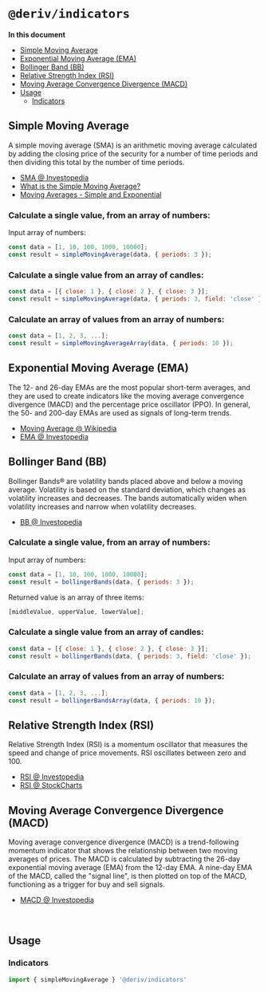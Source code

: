 # `@deriv/indicators`

**In this document**

-   [Simple Moving Average](#simple-moving-average)
-   [Exponential Moving Average (EMA)](#exponential-moving-average-ema)
-   [Bollinger Band (BB)](#bollinger-band-bb)
-   [Relative Strength Index (RSI)](#relative-strength-index-rsi)
-   [Moving Average Convergence Divergence (MACD)](#moving-average-convergence-divergence-macd)
-   [Usage](#usage)
    -   [Indicators](#indicators)

## Simple Moving Average

A simple moving average (SMA) is an arithmetic moving average calculated by adding the closing price of the security for a number of time periods and then dividing this total by the number of time periods.

-   [SMA @ Investopedia](http://www.investopedia.com/terms/s/sma.asp)
-   [What is the Simple Moving Average?](http://tradingsim.com/blog/simple-moving-average/)
-   [Moving Averages - Simple and Exponential](http://stockcharts.com/school/doku.php?id=chart_school:technical_indicators:moving_averages)

### Calculate a single value, from an array of numbers:

Input array of numbers:

```js
const data = [1, 10, 100, 1000, 10000];
const result = simpleMovingAverage(data, { periods: 3 });
```

### Calculate a single value from an array of candles:

```js
const data = [{ close: 1 }, { close: 2 }, { close: 3 }];
const result = simpleMovingAverage(data, { periods: 3, field: 'close' });
```

### Calculate an array of values from an array of numbers:

```js
const data = [1, 2, 3, ...];
const result = simpleMovingAverageArray(data, { periods: 10 });
```

## Exponential Moving Average (EMA)

The 12- and 26-day EMAs are the most popular short-term averages, and they are used to create indicators like the moving average convergence divergence (MACD) and the percentage price oscillator (PPO). In general, the 50- and 200-day EMAs are used as signals of long-term trends.

-   [Moving Average @ Wikipedia](https://en.wikipedia.org/wiki/Moving_average)
-   [EMA @ Investopedia](http://www.investopedia.com/terms/e/ema.asp)

## Bollinger Band (BB)

Bollinger Bands® are volatility bands placed above and below a moving average. Volatility is based on the standard deviation, which changes as volatility increases and decreases. The bands automatically widen when volatility increases and narrow when volatility decreases.

-   [BB @ Investopedia](http://www.investopedia.com/terms/b/bollingerbands.asp)

### Calculate a single value, from an array of numbers:

Input array of numbers:

```js
const data = [1, 10, 100, 1000, 10000];
const result = bollingerBands(data, { periods: 3 });
```

Returned value is an array of three items:

```js
[middleValue, upperValue, lowerValue];
```

### Calculate a single value from an array of candles:

```js
const data = [{ close: 1 }, { close: 2 }, { close: 3 }];
const result = bollingerBands(data, { periods: 3, field: 'close' });
```

### Calculate an array of values from an array of numbers:

```js
const data = [1, 2, 3, ...];
const result = bollingerBandsArray(data, { periods: 10 });
```

## Relative Strength Index (RSI)

Relative Strength Index (RSI) is a momentum oscillator that measures the speed and change of price movements. RSI oscillates between zero and 100.

-   [RSI @ Investopedia](http://www.investopedia.com/terms/r/rsi.asp)
-   [RSI @ StockCharts](http://stockcharts.com/school/doku.php?id=chart_school:technical_indicators:relative_strength_index_rsi)

## Moving Average Convergence Divergence (MACD)

Moving average convergence divergence (MACD) is a trend-following momentum indicator that shows the relationship between two moving averages of prices. The MACD is calculated by subtracting the 26-day exponential moving average (EMA) from the 12-day EMA. A nine-day EMA of the MACD, called the "signal line", is then plotted on top of the MACD, functioning as a trigger for buy and sell signals.

-   [MACD @ Investopedia](http://www.investopedia.com/terms/m/macd.asp)

<br />

## Usage

### Indicators

```js
import { simpleMovingAverage } '@deriv/indicators'
```
